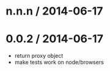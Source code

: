 
n.n.n / 2014-06-17 
==================



0.0.2 / 2014-06-17
==================

  * return proxy object
  * make tests work on node/browsers